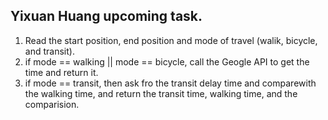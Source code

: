## Yixuan Huang upcoming task.
1) Read the start position, end position and mode of travel (walik, bicycle, and transit).
2) if mode == walking || mode == bicycle, call the Geogle API to get the time and return it.
3) if mode == transit, then ask fro the transit delay time and comparewith the walking time, and return the transit time, walking time, and the comparision.